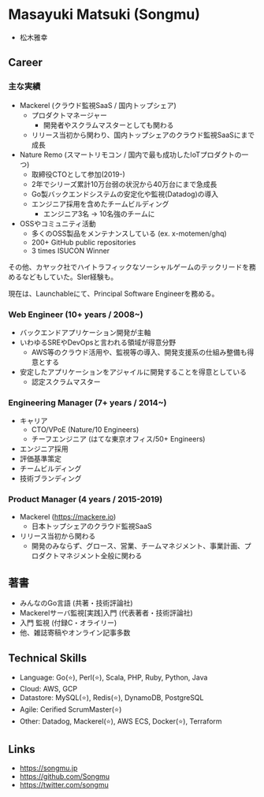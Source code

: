 # Masayuki Matsuki (Songmu)
- 松木雅幸

## Career

### 主な実績
- Mackerel (クラウド監視SaaS / 国内トップシェア)
    - プロダクトマネージャー
        - 開発者やスクラムマスターとしても関わる
    - リリース当初から関わり、国内トップシェアのクラウド監視SaaSにまで成長
- Nature Remo (スマートリモコン / 国内で最も成功したIoTプロダクトの一つ)
    - 取締役CTOとして参加(2019-)
    - 2年でシリーズ累計10万台弱の状況から40万台にまで急成長
    - Go製バックエンドシステムの安定化や監視(Datadog)の導入
    - エンジニア採用を含めたチームビルディング
        - エンジニア3名 -> 10名強のチームに
- OSSやコミュニティ活動
    - 多くのOSS製品をメンテナンスしている (ex. x-motemen/ghq)
    - 200+ GitHub public repositories
    - 3 times ISUCON Winner

その他、カヤック社でハイトラフィックなソーシャルゲームのテックリードを務めるなどもしていた。SIer経験も。

現在は、Launchableにて、Principal Software Engineerを務める。

### Web Engineer (10+ years / 2008~)
- バックエンドアプリケーション開発が主軸
- いわゆるSREやDevOpsと言われる領域が得意分野
    - AWS等のクラウド活用や、監視等の導入、開発支援系の仕組み整備も得意とする
- 安定したアプリケーションをアジャイルに開発することを得意としている
    - 認定スクラムマスター

### Engineering Manager (7+ years / 2014~)
- キャリア
    - CTO/VPoE (Nature/10 Engineers)
    - チーフエンジニア (はてな東京オフィス/50+ Engineers)
- エンジニア採用
- 評価基準策定
- チームビルディング
- 技術ブランディング

### Product Manager (4 years / 2015-2019)
- Mackerel (https://mackere.io)
    - 日本トップシェアのクラウド監視SaaS
- リリース当初から関わる
    - 開発のみならず、グロース、営業、チームマネジメント、事業計画、プロダクトマネジメント全般に関わる

## 著書
- みんなのGo言語 (共著・技術評論社)
- Mackerelサーバ監視[実践]入門 (代表著者・技術評論社)
- 入門 監視 (付録C・オライリー)
- 他、雑誌寄稿やオンライン記事多数

## Technical Skills
- Language: Go(⭐), Perl(⭐), Scala, PHP, Ruby, Python, Java
- Cloud: AWS, GCP
- Datastore: MySQL(⭐), Redis(⭐), DynamoDB, PostgreSQL
- Agile: Cerified ScrumMaster(⭐)
- Other: Datadog, Mackerel(⭐), AWS ECS, Docker(⭐), Terraform

## Links
- https://songmu.jp
- https://github.com/Songmu
- https://twitter.com/songmu

